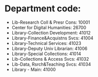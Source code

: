 # Department code:

* Lib-Research Coll & Presr Cons: 10001
* Center for Digital Humanities: 26700
* Library-Collection Development: 41012
* Library-Finance&Acquistns Svcs: 41004
* Library-Technical Services: 41023
* Library-Deputy Univ Librarian: 41006
* Library-Special Collections: 41014
* Lib-Collections & Access Svcs: 41032
* Lib-Data, Rsrch&Teaching Svcs: 41034
* Library - Main: 41000
